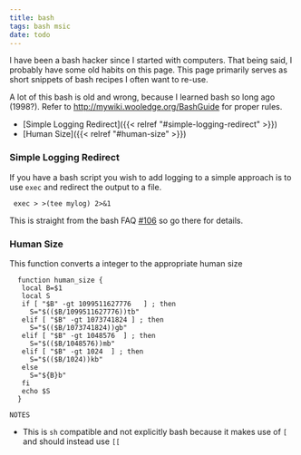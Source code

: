 ```yaml
---
title: bash
tags: bash msic
date: todo
---
```


I have been a bash hacker since I started with computers. That being said, I probably have some old habits on this page. This page
primarily serves as short snippets of bash recipes I often want to re-use.

A lot of this bash is old and wrong, because I learned bash so long ago (1998?). Refer to http://mywiki.wooledge.org/BashGuide for proper rules.

- [Simple Logging Redirect]({{< relref "#simple-logging-redirect" >}})
- [Human Size]({{< relref "#human-size" >}})



### Simple Logging Redirect

If you have a bash script you wish to add logging to a simple approach is to use `exec` and redirect the output to a file.

     exec > >(tee mylog) 2>&1

This is straight from the bash FAQ [#106](http://mywiki.wooledge.org/BashFAQ/106) so go there for details.


### Human Size

This function converts a integer to the appropriate human size

      function human_size {
       local B=$1
       local S
       if [ "$B" -gt 1099511627776   ] ; then
         S="$(($B/1099511627776))tb"
       elif [ "$B" -gt 1073741824 ] ; then
         S="$(($B/1073741824))gb"
       elif [ "$B" -gt 1048576  ] ; then
         S="$(($B/1048576))mb"
       elif [ "$B" -gt 1024  ] ; then
         S="$(($B/1024))kb"
       else
         S="${B}b"
       fi
       echo $S
      }


`NOTES`

- This is `sh` compatible and not explicitly bash because it makes use of `[` and should instead use `[[`
